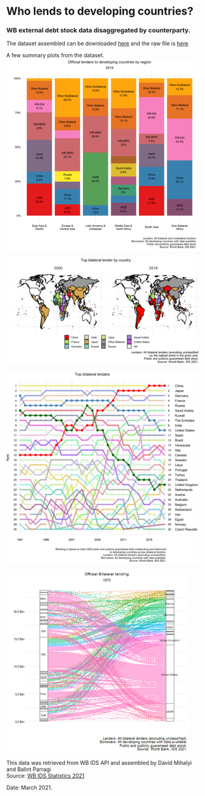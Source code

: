 # Who lends to developing countries? 
### WB external debt stock data disaggregated by counterparty.

The dataset assembled can be downloaded [here](data/WB_IDS_2021_final.xlsx)  and the raw file is [here](data/raw_IDS_all_debt_pos.csv) 

A few summary plots from the dataset.
![IDS by region](plots/plot_IDS_region.png)

![IDS map](plots/plot_bilat_map_large.png)

![IDS snake](plots/plot_snake_1990.png)

![IDS flow](plots/IDS_bilat_snap.gif)

This data was retrieved from WB IDS API and assembled by David Mihalyi and Balint Parragi		
Source: [WB IDS Statistics 2021](https://datatopics.worldbank.org/debt/ids/)
		
Date: March 2021.		
